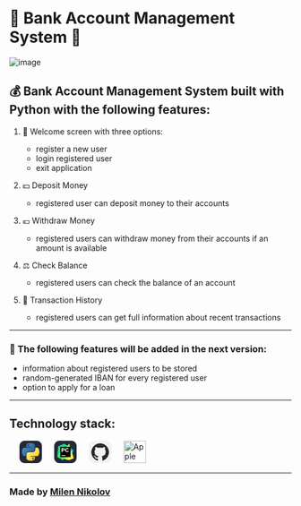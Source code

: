 # 🌟 Bank Account Management System 🌟   



![image](https://github.com/user-attachments/assets/ae6e5b05-10b5-419b-9517-1f61c379f1b5)

## 💰 Bank Account Management System built with Python with the following features:

1. 🏦 Welcome screen with three options:
   - register a new user
   - login registered user
   - exit application
 
2. 💵 Deposit Money
   - registered user can deposit money to their accounts
    
3. 💶 Withdraw Money
   - registered users can withdraw money from their accounts if an amount is available
    
4. ⚖️ Check Balance
   - registered users can check the balance of an account
    
5. 🤑 Transaction History
   - registered users can get full information about recent transactions

---

 ### 🎯 The following features will be added in the next version:
 - information about registered users to be stored
 - random-generated IBAN for every registered user
 - option to apply for a loan
   
 

---
## Technology stack:
<p align="left">
  &emsp;
    <a href="#"><img alt="Python" src="https://github.com/tandpfun/skill-icons/blob/main/icons/Python-Dark.svg" width="40" height ="40"></a>
  &emsp;
    <a href="#"><img src="https://github.com/tandpfun/skill-icons/blob/main/icons/PyCharm-Dark.svg" width="40" height="40" /></a>
  &emsp;
    <a href="#"><img alt="GitHub" src="https://github.com/tandpfun/skill-icons/blob/main/icons/Github-Light.svg" title="GitHub" **alt="GitHub" width="40" height="40" ></a>
  &emsp;
    <a href="#"><img src="https://github.com/tandpfun/skill-icons/blob/main/icons/Apple-Light.svg" title="Apple" **alt="Apple" width="40" height="40" /></a>
</p>

--- 
### Made by [Milen Nikolov](https://www.milen-nikolov.com)
